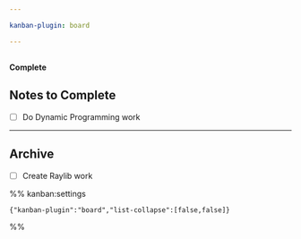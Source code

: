 ```yaml
---

kanban-plugin: board

---
```


## 

**Complete**


## Notes to Complete

- [ ] Do Dynamic Programming work


***

## Archive

- [ ] Create Raylib work

%% kanban:settings
```
{"kanban-plugin":"board","list-collapse":[false,false]}
```
%%
